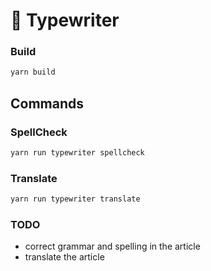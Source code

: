 # 📝 Typewriter

### Build

```bash
yarn build
```

## Commands

### SpellCheck

```bash
yarn run typewriter spellcheck
```

### Translate

```bash
yarn run typewriter translate
```

### TODO

- correct grammar and spelling in the article
- translate the article
